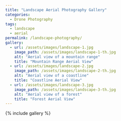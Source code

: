 ```yaml
---
title: "Landscape Aerial Photography Gallery"
categories:
  - Drone Photography
tags:
  - landscape
  - aerial
permalink: /landscape-photography/
gallery:
  - url: /assets/images/landscape-1.jpg
    image_path: /assets/images/landscape-1-th.jpg
    alt: "Aerial view of a mountain range"
    title: "Mountain Range Aerial View"
  - url: /assets/images/landscape-2.jpg
    image_path: /assets/images/landscape-2-th.jpg
    alt: "Aerial view of a coastline"
    title: "Coastline Aerial View"
  - url: /assets/images/landscape-3.jpg
    image_path: /assets/images/landscape-3-th.jpg
    alt: "Aerial view of a forest"
    title: "Forest Aerial View"
---
```

{% include gallery %}